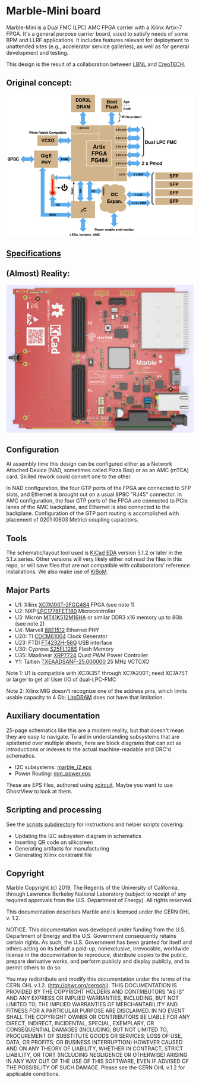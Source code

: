 # Marble-Mini board

Marble-Mini is a Dual FMC (LPC) AMC FPGA carrier with a Xilinx Artix-7 FPGA. It's a general purpose carrier board, sized to satisfy needs of some BPM and LLRF applications.
It includes features relevant for deployment to unattended sites (e.g., accelerator service galleries), as well as for general development and testing.

This design is the result of a collaboration between [LBNL](https://www.lbl.gov/) and [CreoTECH](http://creotech.pl/en/home/).

## Original concept:

![block diagram](docs/block_3.png)

## [Specifications](docs/specs.md)

## (Almost) Reality:

![layout](docs/marble_top.png)

## Configuration

At assembly time this design can be configured either as a Network Attached Device (NAD, sometimes called Pizza Box) or as an AMC (mTCA) card.  Skilled rework could convert one to the other.

In NAD configuration, the four GTP ports of the FPGA are connected to
SFP slots, and Ethernet is brought out on a usual 8P8C "RJ45" connector.
In AMC configuration, the four GTP ports of the FPGA are connected to PCIe
lanes of the AMC backplane, and Ethernet is also connected to the backplane.
Configuration of the GTP port routing is accomplished with placement of
0201 (0603 Metric) coupling capacitors.

## Tools

The schematic/layout tool used is [KiCad EDA](http://www.kicad-pcb.org/)
version 5.1.2 or later in the 5.1.x series.
Other versions will very likely either not read the files
in this repo, or will save files that are not compatible with
collaborators' reference installations.
We also make use of [KiBoM](https://github.com/SchrodingersGat/KiBoM).

## Major Parts

* U1: Xilinx [XC7A100T-2FGG484](https://www.xilinx.com/products/silicon-devices/fpga/artix-7.html) FPGA (see note 1)
* U2: NXP [LPC1776FET180](https://www.nxp.com/products/processors-and-microcontrollers/arm-based-processors-and-mcus/lpc-cortex-m-mcus/lpc1700-cortex-m3:MC_1403790745385#/) Microcontroller
* U3: Micron [MT41K512M16HA](https://www.micron.com/products/dram/ddr3-sdram/part-catalog/mt41k512m16ha-125) or similar DDR3 x16 memory up to 8Gb (see note 2)
* U4: Marvell [88E1512](https://www.marvell.com/documents/eoxwrbluvwybgxvagkkf/) Ethernet PHY
* U20: TI [CDCM61004](http://www.ti.com/product/CDCM61004) Clock Generator
* U23: FTDI [FT4232H-56Q](https://www.ftdichip.com/Products/ICs/FT4232H.htm) USB interface
* U30: Cypress [S25FL128S](https://www.cypress.com/documentation/datasheets/s25fl128ss25fl256s-128-mb-16-mb256-mb-32-mb-30v-spi-flash-memory) Flash Memory
* U35: Maxlinear [XRP7724](https://www.maxlinear.com/product/power-management/universal-pmics/universal-pmics/xrp7724) Quad PWM Power Controller
* Y1: Taitien [TXEAADSANF-25.000000](https://www.taitien.com/wp-content/uploads/2015/12/XO-0076_TX.pdf) 25 MHz VCTCXO

Note 1: U1 is compatible with XC7A35T through XC7A200T; need XC7A75T or larger
to get all User I/O of dual-LPC-FMC

Note 2: Xilinx MIG doesn't recognize one of the address pins, which limits usable capacity to 4 Gb; [LiteDRAM](https://github.com/enjoy-digital/litedram) does not have that limitation.

## Auxiliary documentation

25-page schematics like this are a modern reality, but that doesn't mean they are easy to navigate.
To aid in understanding subsystems that are splattered over multiple sheets, here are
block diagrams that can act as introductions or indexes to the actual machine-readable
and DRC'd schematics.

* I2C subsystems: [marble_i2.eps](docs/marble_i2c.eps)
* Power Routing: [mm_power.eps](docs/mm_power.eps)

These are EPS files, authored using [xcircuit](http://opencircuitdesign.com/xcircuit/).
Maybe you want to use GhostView to look at them.

## Scripting and processing

See the [scripts subdirectory](scripts) for
instructions and helper scripts covering:

* Updating the I2C subsystem diagram in schematics
* Inserting QR code on silkcsreen
* Generating artifacts for manufacturing
* Generating Xilinx constraint file

## Copyright

Marble Copyright (c) 2019, The Regents of the University of California, through Lawrence Berkeley National Laboratory (subject to receipt of any required approvals from the U.S. Department of Energy). All rights reserved.

This documentation describes Marble and is licensed under the CERN OHL v. 1.2.

NOTICE. This documentation was developed under funding from the U.S. Department of Energy and the U.S. Government consequently retains certain rights. As such, the U.S. Government has been granted for itself and others acting on its behalf a paid-up, nonexclusive, irrevocable, worldwide license in the documentation to reproduce, distribute copies to the public, prepare derivative works, and perform publicly and display publicly, and to permit others to do so.

You may redistribute and modify this documentation under the terms of the CERN OHL v.1.2. (http://ohwr.org/cernohl). THIS DOCUMENTATION IS PROVIDED BY THE COPYRIGHT HOLDERS AND CONTRIBUTORS "AS IS" AND ANY EXPRESS OR IMPLIED WARRANTIES, INCLUDING, BUT NOT LIMITED TO, THE IMPLIED WARRANTIES OF MERCHANTABILITY AND FITNESS FOR A PARTICULAR PURPOSE ARE DISCLAIMED. IN NO EVENT SHALL THE COPYRIGHT OWNER OR CONTRIBUTORS BE LIABLE FOR ANY DIRECT, INDIRECT, INCIDENTAL, SPECIAL, EXEMPLARY, OR CONSEQUENTIAL DAMAGES (INCLUDING, BUT NOT LIMITED TO, PROCUREMENT OF SUBSTITUTE GOODS OR SERVICES; LOSS OF USE, DATA, OR PROFITS; OR BUSINESS INTERRUPTION) HOWEVER CAUSED AND ON ANY THEORY OF LIABILITY, WHETHER IN CONTRACT, STRICT LIABILITY, OR TORT (INCLUDING NEGLIGENCE OR OTHERWISE) ARISING IN ANY WAY OUT OF THE USE OF THIS SOFTWARE, EVEN IF ADVISED OF THE POSSIBILITY OF SUCH DAMAGE. Please see the CERN OHL v.1.2 for applicable conditions.
